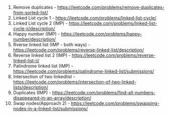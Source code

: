 1. Remove duplicates - https://leetcode.com/problems/remove-duplicates-from-sorted-list/
2. Linked List cycle 1 - https://leetcode.com/problems/linked-list-cycle/
3. Linked List cycle 2 (IMP) - https://leetcode.com/problems/linked-list-cycle-ii/description/
4. Happy number (IMP) - https://leetcode.com/problems/happy-number/description/
5. Rverse linked list (IMP - both ways) - https://leetcode.com/problems/reverse-linked-list/description/
6. Reverse linked list 2 (IMP) - https://leetcode.com/problems/reverse-linked-list-ii/
7. Palindrome linked list (IMP) - https://leetcode.com/problems/palindrome-linked-list/submissions/
8. Intersection of two linkedlist - https://leetcode.com/problems/intersection-of-two-linked-lists/description/
9. Duplicates (IMP) - https://leetcode.com/problems/find-all-numbers-disappeared-in-an-array/description/
10. Swap nodes(Approach 2) - https://leetcode.com/problems/swapping-nodes-in-a-linked-list/submissions/